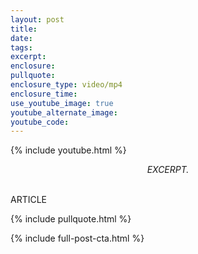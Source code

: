 ```yaml
---
layout: post
title:
date:
tags:
excerpt:
enclosure:
pullquote:
enclosure_type: video/mp4
enclosure_time:
use_youtube_image: true
youtube_alternate_image:
youtube_code:
---
```

{% include youtube.html %}

<p style="text-align: center"><em>EXCERPT.</em></p>

<br>ARTICLE

{% include pullquote.html %}

{% include full-post-cta.html %}
